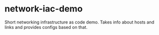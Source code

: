 # network-iac-demo
Short networking infrastructure as code demo. Takes info about hosts and links and provides configs based on that.

